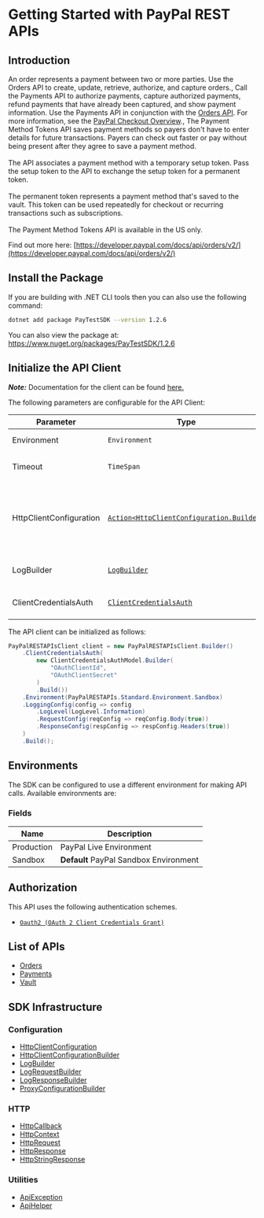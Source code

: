
# Getting Started with PayPal REST APIs

## Introduction

An order represents a payment between two or more parties. Use the Orders API to create, update, retrieve, authorize, and capture orders., Call the Payments API to authorize payments, capture authorized payments, refund payments that have already been captured, and show payment information. Use the Payments API in conjunction with the <a href="/docs/api/orders/v2/">Orders API</a>. For more information, see the <a href="/docs/checkout/">PayPal Checkout Overview</a>., The Payment Method Tokens API saves payment methods so payers don't have to enter details for future transactions. Payers can check out faster or pay without being present after they agree to save a payment method.<br><br>The API associates a payment method with a temporary setup token. Pass the setup token to the API to exchange the setup token for a permanent token.<br><br>The permanent token represents a payment method that's saved to the vault. This token can be used repeatedly for checkout or recurring transactions such as subscriptions.<br><br>The Payment Method Tokens API is available in the US only.

Find out more here: [https://developer.paypal.com/docs/api/orders/v2/](https://developer.paypal.com/docs/api/orders/v2/)

## Install the Package

If you are building with .NET CLI tools then you can also use the following command:

```bash
dotnet add package PayTestSDK --version 1.2.6
```

You can also view the package at:
https://www.nuget.org/packages/PayTestSDK/1.2.6

## Initialize the API Client

**_Note:_** Documentation for the client can be found [here.](https://www.github.com/tahaali2000/pay-test-dotnet-sdk/tree/1.2.6/doc/client.md)

The following parameters are configurable for the API Client:

| Parameter | Type | Description |
|  --- | --- | --- |
| Environment | `Environment` | The API environment. <br> **Default: `Environment.Sandbox`** |
| Timeout | `TimeSpan` | Http client timeout.<br>*Default*: `TimeSpan.FromSeconds(100)` |
| HttpClientConfiguration | [`Action<HttpClientConfiguration.Builder>`](https://www.github.com/tahaali2000/pay-test-dotnet-sdk/tree/1.2.6/doc/http-client-configuration-builder.md) | Action delegate that configures the HTTP client by using the HttpClientConfiguration.Builder for customizing API call settings.<br>*Default*: `new HttpClient()` |
| LogBuilder | [`LogBuilder`](https://www.github.com/tahaali2000/pay-test-dotnet-sdk/tree/1.2.6/doc/log-builder.md) | Represents the logging configuration builder for API calls |
| ClientCredentialsAuth | [`ClientCredentialsAuth`](https://www.github.com/tahaali2000/pay-test-dotnet-sdk/tree/1.2.6/doc/auth/oauth-2-client-credentials-grant.md) | The Credentials Setter for OAuth 2 Client Credentials Grant |

The API client can be initialized as follows:

```csharp
PayPalRESTAPIsClient client = new PayPalRESTAPIsClient.Builder()
    .ClientCredentialsAuth(
        new ClientCredentialsAuthModel.Builder(
            "OAuthClientId",
            "OAuthClientSecret"
        )
        .Build())
    .Environment(PayPalRESTAPIs.Standard.Environment.Sandbox)
    .LoggingConfig(config => config
        .LogLevel(LogLevel.Information)
        .RequestConfig(reqConfig => reqConfig.Body(true))
        .ResponseConfig(respConfig => respConfig.Headers(true))
    )
    .Build();
```

## Environments

The SDK can be configured to use a different environment for making API calls. Available environments are:

### Fields

| Name | Description |
|  --- | --- |
| Production | PayPal Live Environment |
| Sandbox | **Default** PayPal Sandbox Environment |

## Authorization

This API uses the following authentication schemes.

* [`Oauth2 (OAuth 2 Client Credentials Grant)`](https://www.github.com/tahaali2000/pay-test-dotnet-sdk/tree/1.2.6/doc/auth/oauth-2-client-credentials-grant.md)

## List of APIs

* [Orders](https://www.github.com/tahaali2000/pay-test-dotnet-sdk/tree/1.2.6/doc/controllers/orders.md)
* [Payments](https://www.github.com/tahaali2000/pay-test-dotnet-sdk/tree/1.2.6/doc/controllers/payments.md)
* [Vault](https://www.github.com/tahaali2000/pay-test-dotnet-sdk/tree/1.2.6/doc/controllers/vault.md)

## SDK Infrastructure

### Configuration

* [HttpClientConfiguration](https://www.github.com/tahaali2000/pay-test-dotnet-sdk/tree/1.2.6/doc/http-client-configuration.md)
* [HttpClientConfigurationBuilder](https://www.github.com/tahaali2000/pay-test-dotnet-sdk/tree/1.2.6/doc/http-client-configuration-builder.md)
* [LogBuilder](https://www.github.com/tahaali2000/pay-test-dotnet-sdk/tree/1.2.6/doc/log-builder.md)
* [LogRequestBuilder](https://www.github.com/tahaali2000/pay-test-dotnet-sdk/tree/1.2.6/doc/log-request-builder.md)
* [LogResponseBuilder](https://www.github.com/tahaali2000/pay-test-dotnet-sdk/tree/1.2.6/doc/log-response-builder.md)
* [ProxyConfigurationBuilder](https://www.github.com/tahaali2000/pay-test-dotnet-sdk/tree/1.2.6/doc/proxy-configuration-builder.md)

### HTTP

* [HttpCallback](https://www.github.com/tahaali2000/pay-test-dotnet-sdk/tree/1.2.6/doc/http-callback.md)
* [HttpContext](https://www.github.com/tahaali2000/pay-test-dotnet-sdk/tree/1.2.6/doc/http-context.md)
* [HttpRequest](https://www.github.com/tahaali2000/pay-test-dotnet-sdk/tree/1.2.6/doc/http-request.md)
* [HttpResponse](https://www.github.com/tahaali2000/pay-test-dotnet-sdk/tree/1.2.6/doc/http-response.md)
* [HttpStringResponse](https://www.github.com/tahaali2000/pay-test-dotnet-sdk/tree/1.2.6/doc/http-string-response.md)

### Utilities

* [ApiException](https://www.github.com/tahaali2000/pay-test-dotnet-sdk/tree/1.2.6/doc/api-exception.md)
* [ApiHelper](https://www.github.com/tahaali2000/pay-test-dotnet-sdk/tree/1.2.6/doc/api-helper.md)

